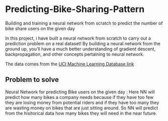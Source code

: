 # Predicting-Bike-Sharing-Pattern
Building and training a neural network from scratch to predict the number of bike share users on the given day

In this project, i have built a neural network from scratch to carry out a prediction problem on a real dataset!
By building a neural network from the ground up, you'll have a much better understanding of gradient descent, backpropagation, and other concepts pertaining to neural network.

The data comes from the [UCI Machine Learning Database link](https://archive.ics.uci.edu/ml/datasets/Bike+Sharing+Dataset)

## Problem to solve
Neural Network for predicting Bike users on the given day : Here NN will predict how many bikes a company needs because if they have too few they are losing money from potential riders and if they have too many they are wasting money on bikes that are just sitting around. So NN will predict from the hisitorical data how many bikes they will need in the near future.

